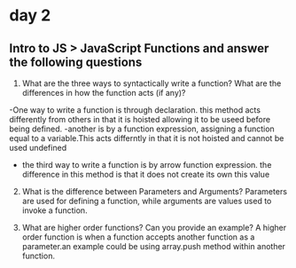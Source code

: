 # day 2

## Intro to JS > JavaScript Functions and answer the following questions

1. What are the three ways to syntactically write a function? What are the differences in how the function acts (if any)?

-One way to write a function is through declaration. this method acts differently from others in that it is hoisted allowing it to be useed before being defined.
-another is by a function expression, assigning a function equal to a variable.This acts differntly in that it is not hoisted and cannot be used undefined
- the third way to write a function is by arrow function expression. the difference in this method is that it does not create its own this value

2. What is the difference between Parameters and Arguments?
Parameters are used for defining a function, while arguments are values used to invoke a function.

3. What are higher order functions? Can you provide an example?
A higher order function is when a function accepts another function as a parameter.an example could be using array.push method within another function.